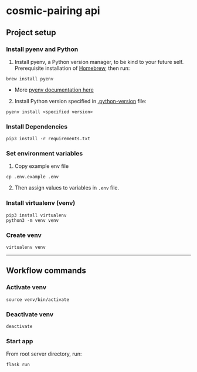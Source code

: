 # cosmic-pairing api

## Project setup

### Install pyenv and Python
1. Install pyenv, a Python version manager, to be kind to your future self. Prerequisite installation of [Homebrew](https://brew.sh/), then run:
```
brew install pyenv
```
* More [pyenv documentation here](https://github.com/pyenv/pyenv)

2. Install Python version specified in [.python-version](./.python-version) file:
```
pyenv install <specified version>
```

### Install Dependencies 
```
pip3 install -r requirements.txt
```

### Set environment variables
1.  Copy example env file
```
cp .env.example .env
```

2.  Then assign values to variables in `.env` file.

### Install virtualenv (venv) 
```
pip3 install virtualenv
python3 -m venv venv
```

### Create venv
```
virtualenv venv
```

---

## Workflow commands

### Activate venv
```
source venv/bin/activate
```

### Deactivate venv
```
deactivate
```

### Start app
From root server directory, run:
```
flask run
```
